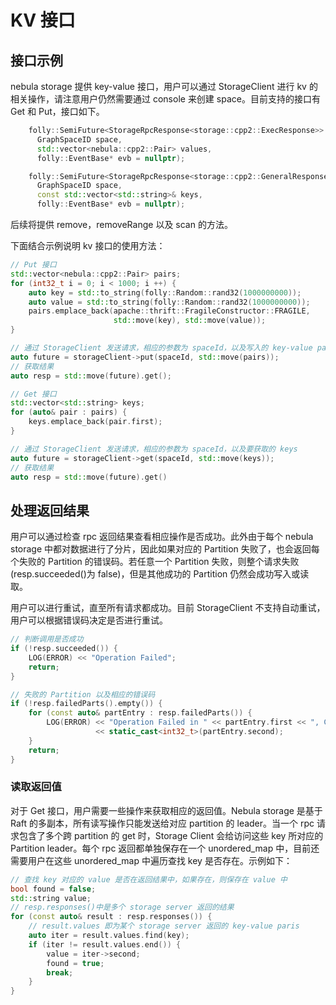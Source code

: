 # KV 接口

## 接口示例

nebula storage 提供 key-value 接口，用户可以通过 StorageClient 进行 kv 的相关操作，请注意用户仍然需要通过 console 来创建 space。目前支持的接口有 Get 和 Put，接口如下。

```cpp
    folly::SemiFuture<StorageRpcResponse<storage::cpp2::ExecResponse>> put(
      GraphSpaceID space,
      std::vector<nebula::cpp2::Pair> values,
      folly::EventBase* evb = nullptr);

    folly::SemiFuture<StorageRpcResponse<storage::cpp2::GeneralResponse>> get(
      GraphSpaceID space,
      const std::vector<std::string>& keys,
      folly::EventBase* evb = nullptr);
```

后续将提供 remove，removeRange 以及 scan 的方法。

下面结合示例说明 kv 接口的使用方法：

```cpp
// Put 接口
std::vector<nebula::cpp2::Pair> pairs;
for (int32_t i = 0; i < 1000; i ++) {
    auto key = std::to_string(folly::Random::rand32(1000000000));
    auto value = std::to_string(folly::Random::rand32(1000000000));
    pairs.emplace_back(apache::thrift::FragileConstructor::FRAGILE,
                       std::move(key), std::move(value));
}

// 通过 StorageClient 发送请求，相应的参数为 spaceId，以及写入的 key-value pairs
auto future = storageClient->put(spaceId, std::move(pairs));
// 获取结果
auto resp = std::move(future).get();
```

```cpp
// Get 接口
std::vector<std::string> keys;
for (auto& pair : pairs) {
    keys.emplace_back(pair.first);
}

// 通过 StorageClient 发送请求，相应的参数为 spaceId，以及要获取的 keys
auto future = storageClient->get(spaceId, std::move(keys));
// 获取结果
auto resp = std::move(future).get()
```

## 处理返回结果

用户可以通过检查 rpc 返回结果查看相应操作是否成功。此外由于每个 nebula storage 中都对数据进行了分片，因此如果对应的 Partition 失败了，也会返回每个失败的 Partition 的错误码。若任意一个 Partition 失败，则整个请求失败(resp.succeeded()为 false)，但是其他成功的 Partition 仍然会成功写入或读取。

用户可以进行重试，直至所有请求都成功。目前 StorageClient 不支持自动重试，用户可以根据错误码决定是否进行重试。

```cpp
// 判断调用是否成功
if (!resp.succeeded()) {
    LOG(ERROR) << "Operation Failed";
    return;
}

// 失败的 Partition 以及相应的错误码
if (!resp.failedParts().empty()) {
    for (const auto& partEntry : resp.failedParts()) {
        LOG(ERROR) << "Operation Failed in " << partEntry.first << ", Code: "
                   << static_cast<int32_t>(partEntry.second);
    }
    return;
}
```

### 读取返回值

对于 Get 接口，用户需要一些操作来获取相应的返回值。Nebula storage 是基于 Raft 的多副本，所有读写操作只能发送给对应 partition 的 leader。当一个 rpc 请求包含了多个跨 partition 的 get 时，Storage Client 会给访问这些 key 所对应的 Partition leader。每个 rpc 返回都单独保存在一个 unordered_map 中，目前还需要用户在这些 unordered_map 中遍历查找 key 是否存在。示例如下：

```cpp
// 查找 key 对应的 value 是否在返回结果中，如果存在，则保存在 value 中
bool found = false;
std::string value;
// resp.responses()中是多个 storage server 返回的结果
for (const auto& result : resp.responses()) {
    // result.values 即为某个 storage server 返回的 key-value paris
    auto iter = result.values.find(key);
    if (iter != result.values.end()) {
        value = iter->second;
        found = true;
        break;
    }
}
```
